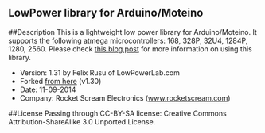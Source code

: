 LowPower library for Arduino/Moteino
------------------------------------
##Description
This is a lightweight low power library for Arduino/Moteino.
It supports the following atmega microcontrollers: 168, 328P, 32U4, 1284P, 1280, 2560.
Please check [this blog post](http://www.rocketscream.com/blog/2011/07/04/lightweight-low-power-arduino-library/) for more information on using this library.

* Version: 1.31 by Felix Rusu of LowPowerLab.com
* Forked [from here](https://github.com/rocketscream/Low-Power) (v1.30)
* Date: 11-09-2014
* Company: Rocket Scream Electronics (www.rocketscream.com)

##License
Passing through CC-BY-SA license:
Creative Commons Attribution-ShareAlike 3.0 Unported License.

